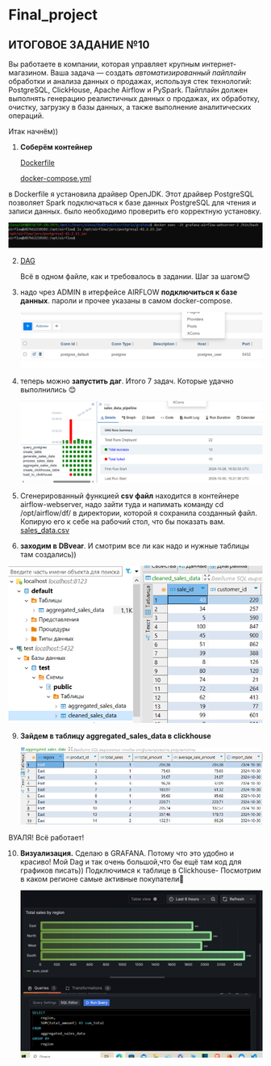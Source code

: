 # Final_project
## ИТОГОВОЕ ЗАДАНИЕ №10 ##

Вы работаете в компании, которая управляет крупным интернет-магазином.
Ваша задача — создать *автоматизированный пайплайн* обработки и анализа данных о продажах, используя стек технологий: PostgreSQL, ClickHouse, Apache Airflow и PySpark. 
Пайплайн должен выполнять генерацию реалистичных данных о продажах, их обработку, очистку, загрузку в базы данных, а также выполнение аналитических операций.

Итак начнём))


1. **Соберём контейнер**


   [Dockerfile](https://github.com/elena210910/Final_project/blob/main/Dockerfile)
   
   [docker-compose.yml](https://github.com/elena210910/Final_project/blob/main/docker-compose.yml)

   

в Dockerfile я установила драйвер OpenJDK. Этот драйвер PostgreSQL позволяет Spark подключаться к базе данных PostgreSQL для чтения и записи данных.
было необходимо проверить его корректную установку.



![](https://github.com/elena210910/Final_project/blob/main/driver_jar.PNG)



2. [DAG](https://github.com/elena210910/Final_project/blob/main/dag)
   

   Всё в одном файле, как и требовалось в задании. Шаг за шагом😊
   

4. надо чрез ADMIN в итерфейсе AIRFLOW **подключиться к базе данных**. пароли и прочее указаны в самом docker-compose.
   

   ![](https://github.com/elena210910/Final_project/blob/main/admin.PNG)
   

6. теперь можно **запустить даг**. Итого 7 задач. Которые удачно выполнились 😊

   
   

   ![](https://github.com/elena210910/Final_project/blob/main/work_dag.PNG)


   


7. Сгенерированный функцией **csv файл** находится в контейнере airflow-webserver, надо зайти туда и напимать команду cd /opt/airflow/df/  в директории, которой
   я сохранила созданный  файл. Копирую его к себе на рабочий стол, что бы показать вам. [sales_data.csv](https://drive.google.com/file/d/1oeOJF-3nxBtw8Rv6IKGnT1byPiMLbG2H/view?usp=sharing)


8. **заходим в DBvear**. И смотрим все ли как надо и нужные таблицы там создались))

   
   

![](https://github.com/elena210910/Final_project/blob/main/tabl.PNG)   


9. **Зайдем в таблицу aggregated_sales_data в clickhouse**

    

    ![](https://github.com/elena210910/Final_project/blob/main/click.PNG)




ВУАЛЯ! Всё работает!   


10. **Визуализация.**
    Сделаю  в GRAFANA. Потому что это удобно и красиво! Мой Dag и так очень большой,что бы ещё там код для графиков писать))
    Подключимся к таблице в Clickhouse- Посмотрим в каком регионе самые активные покупатели🚀




    ![](https://github.com/elena210910/Final_project/blob/main/chart_grafana.PNG)


    

    

